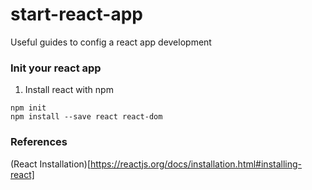 # start-react-app
Useful guides to config a react app development

### Init your react app
1. Install react with npm
```
npm init
npm install --save react react-dom
```


### References
(React Installation)[https://reactjs.org/docs/installation.html#installing-react]
